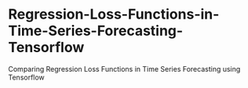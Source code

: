 # Regression-Loss-Functions-in-Time-Series-Forecasting-Tensorflow
Comparing Regression Loss Functions in Time Series Forecasting using Tensorflow
